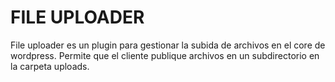 <h1>FILE UPLOADER</h1>
File uploader es un plugin para gestionar la subida de archivos en el core de wordpress. Permite que el cliente publique archivos en un subdirectorio en la carpeta uploads.
